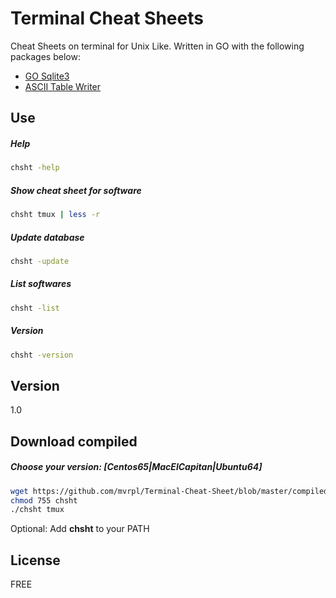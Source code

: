 # Terminal Cheat Sheets

Cheat Sheets on terminal for Unix Like. Written in GO with the following packages below:

  - [GO Sqlite3](https://github.com/mattn/go-sqlite3)
  - [ASCII Table Writer](https://github.com/olekukonko/tablewriter)

## Use
##### Help
```sh
chsht -help
```
##### Show cheat sheet for software
```sh
chsht tmux | less -r
```
##### Update database
```sh
chsht -update
```
##### List softwares
```sh
chsht -list
```
##### Version
```sh
chsht -version
```

## Version

1.0

## Download compiled

##### Choose your version: [Centos65|MacElCapitan|Ubuntu64]
```sh
wget https://github.com/mvrpl/Terminal-Cheat-Sheet/blob/master/compiled/[Centos65|MacElCapitan|Ubuntu64]/chsht?raw=true -O chsht
chmod 755 chsht
./chsht tmux
```
Optional: Add **chsht** to your PATH

## License

FREE
